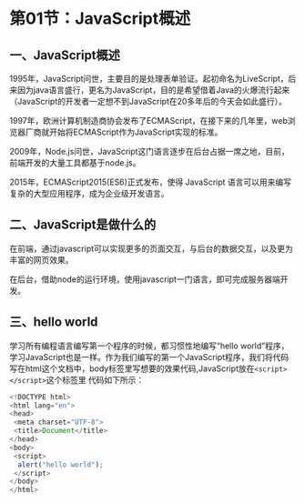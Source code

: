 # 第01节：JavaScript概述

## 一、JavaScript概述

1995年，JavaScript问世，主要目的是处理表单验证。起初命名为LiveScript，后来因为java语言盛行，更名为JavaScript，目的是希望借着Java的火爆流行起来（JavaScript的开发者一定想不到JavaScript在20多年后的今天会如此盛行）。

1997年，欧洲计算机制造商协会发布了ECMAScript，在接下来的几年里，web浏览器厂商就开始将ECMAScript作为JavaScript实现的标准。

2009年，Node.js问世，JavaScript这门语言逐步在后台占据一席之地，目前，前端开发的大量工具都基于node.js。

2015年，ECMAScript2015(ES6)正式发布，使得 JavaScript 语言可以用来编写复杂的大型应用程序，成为企业级开发语言。

## 二、JavaScript是做什么的

在前端，通过javascript可以实现更多的页面交互，与后台的数据交互，以及更为丰富的网页效果。

在后台，借助node的运行环境，使用javascript一门语言，即可完成服务器端开发。

## 三、hello world

学习所有编程语言编写第一个程序的时候，都习惯性地编写“hello world”程序，学习JavaScript也是一样。作为我们编写的第一个JavaScript程序，我们将代码写在html这个文档中，body标签里写想要的效果代码,JavaScript放在``<script></script>``这个标签里
代码如下所示：

``` javascript
<!DOCTYPE html>
<html lang="en">
<head>
 <meta charset="UTF-8">
 <title>Document</title>
</head>
<body>
 <script>
  alert("hello world");
 </script>
</body>
</html>
```
